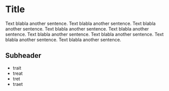 # Title
Text blabla another sentence. Text blabla another sentence. Text blabla another sentence. Text blabla another sentence. Text blabla another sentence. Text blabla another sentence. Text blabla another sentence. Text blabla another sentence. Text blabla another sentence. 

## Subheader
* trait
* treat
* tret
* traet